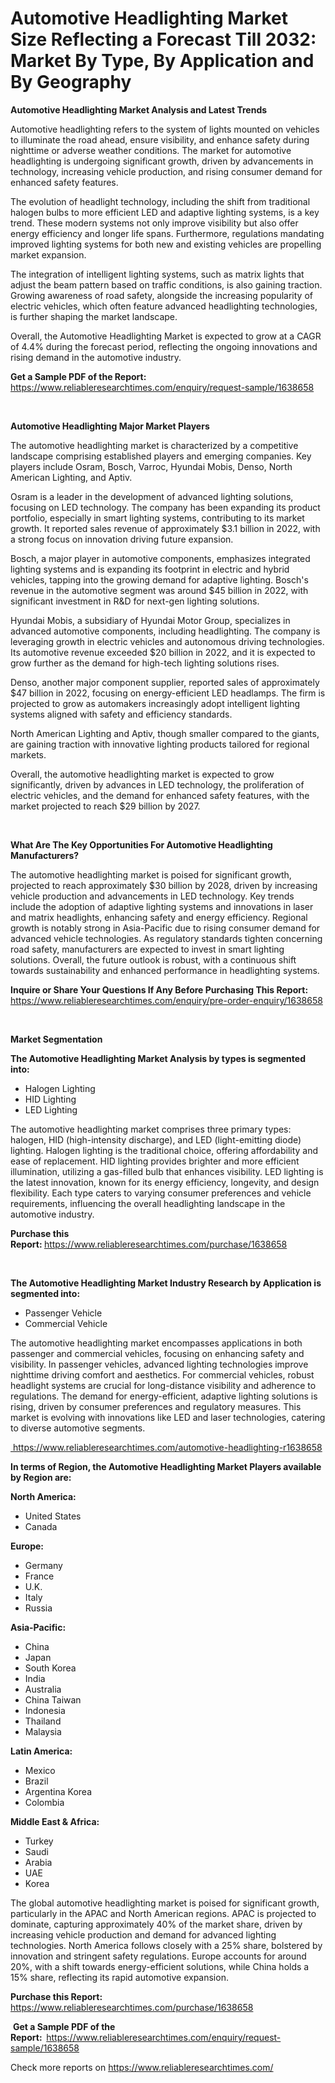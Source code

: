 <p><h1>Automotive Headlighting Market Size Reflecting a Forecast Till 2032: Market By Type, By Application and By Geography</h1></p><p><strong>Automotive Headlighting Market Analysis and Latest Trends</strong></p>
<p><p>Automotive headlighting refers to the system of lights mounted on vehicles to illuminate the road ahead, ensure visibility, and enhance safety during nighttime or adverse weather conditions. The market for automotive headlighting is undergoing significant growth, driven by advancements in technology, increasing vehicle production, and rising consumer demand for enhanced safety features. </p><p>The evolution of headlight technology, including the shift from traditional halogen bulbs to more efficient LED and adaptive lighting systems, is a key trend. These modern systems not only improve visibility but also offer energy efficiency and longer life spans. Furthermore, regulations mandating improved lighting systems for both new and existing vehicles are propelling market expansion. </p><p>The integration of intelligent lighting systems, such as matrix lights that adjust the beam pattern based on traffic conditions, is also gaining traction. Growing awareness of road safety, alongside the increasing popularity of electric vehicles, which often feature advanced headlighting technologies, is further shaping the market landscape. </p><p>Overall, the Automotive Headlighting Market is expected to grow at a CAGR of 4.4% during the forecast period, reflecting the ongoing innovations and rising demand in the automotive industry.</p></p>
<p><strong>Get a Sample PDF of the Report:&nbsp;</strong> <a href="https://www.reliableresearchtimes.com/enquiry/request-sample/1638658?utm_campaign=2007&utm_medium=2&utm_source=Github&utm_content=ia&utm_term=23032025&utm_id=automotive-headlighting">https://www.reliableresearchtimes.com/enquiry/request-sample/1638658</a></p>
<p>&nbsp;</p>
<p><strong>Automotive Headlighting Major Market Players</strong></p>
<p><p>The automotive headlighting market is characterized by a competitive landscape comprising established players and emerging companies. Key players include Osram, Bosch, Varroc, Hyundai Mobis, Denso, North American Lighting, and Aptiv. </p><p>Osram is a leader in the development of advanced lighting solutions, focusing on LED technology. The company has been expanding its product portfolio, especially in smart lighting systems, contributing to its market growth. It reported sales revenue of approximately $3.1 billion in 2022, with a strong focus on innovation driving future expansion.</p><p>Bosch, a major player in automotive components, emphasizes integrated lighting systems and is expanding its footprint in electric and hybrid vehicles, tapping into the growing demand for adaptive lighting. Bosch's revenue in the automotive segment was around $45 billion in 2022, with significant investment in R&D for next-gen lighting solutions.</p><p>Hyundai Mobis, a subsidiary of Hyundai Motor Group, specializes in advanced automotive components, including headlighting. The company is leveraging growth in electric vehicles and autonomous driving technologies. Its automotive revenue exceeded $20 billion in 2022, and it is expected to grow further as the demand for high-tech lighting solutions rises.</p><p>Denso, another major component supplier, reported sales of approximately $47 billion in 2022, focusing on energy-efficient LED headlamps. The firm is projected to grow as automakers increasingly adopt intelligent lighting systems aligned with safety and efficiency standards.</p><p>North American Lighting and Aptiv, though smaller compared to the giants, are gaining traction with innovative lighting products tailored for regional markets.</p><p>Overall, the automotive headlighting market is expected to grow significantly, driven by advances in LED technology, the proliferation of electric vehicles, and the demand for enhanced safety features, with the market projected to reach $29 billion by 2027.</p></p>
<p>&nbsp;</p>
<p><strong>What Are The Key Opportunities For Automotive Headlighting Manufacturers?</strong></p>
<p><p>The automotive headlighting market is poised for significant growth, projected to reach approximately $30 billion by 2028, driven by increasing vehicle production and advancements in LED technology. Key trends include the adoption of adaptive lighting systems and innovations in laser and matrix headlights, enhancing safety and energy efficiency. Regional growth is notably strong in Asia-Pacific due to rising consumer demand for advanced vehicle technologies. As regulatory standards tighten concerning road safety, manufacturers are expected to invest in smart lighting solutions. Overall, the future outlook is robust, with a continuous shift towards sustainability and enhanced performance in headlighting systems.</p></p>
<p><strong>Inquire or Share Your Questions If Any Before Purchasing This Report:</strong> <a href="https://www.reliableresearchtimes.com/enquiry/pre-order-enquiry/1638658?utm_campaign=2007&utm_medium=2&utm_source=Github&utm_content=ia&utm_term=23032025&utm_id=automotive-headlighting">https://www.reliableresearchtimes.com/enquiry/pre-order-enquiry/1638658</a></p>
<p>&nbsp;</p>
<p><strong>Market Segmentation</strong></p>
<p><strong>The Automotive Headlighting Market Analysis by types is segmented into:</strong></p>
<p><ul><li>Halogen Lighting</li><li>HID Lighting</li><li>LED Lighting</li></ul></p>
<p><p>The automotive headlighting market comprises three primary types: halogen, HID (high-intensity discharge), and LED (light-emitting diode) lighting. Halogen lighting is the traditional choice, offering affordability and ease of replacement. HID lighting provides brighter and more efficient illumination, utilizing a gas-filled bulb that enhances visibility. LED lighting is the latest innovation, known for its energy efficiency, longevity, and design flexibility. Each type caters to varying consumer preferences and vehicle requirements, influencing the overall headlighting landscape in the automotive industry.</p></p>
<p><strong>Purchase this Report:&nbsp;</strong><a href="https://www.reliableresearchtimes.com/purchase/1638658?utm_campaign=2007&utm_medium=2&utm_source=Github&utm_content=ia&utm_term=23032025&utm_id=automotive-headlighting">https://www.reliableresearchtimes.com/purchase/1638658</a></p>
<p>&nbsp;</p>
<p><strong>The Automotive Headlighting Market Industry Research by Application is segmented into:</strong></p>
<p><ul><li>Passenger Vehicle</li><li>Commercial Vehicle</li></ul></p>
<p><p>The automotive headlighting market encompasses applications in both passenger and commercial vehicles, focusing on enhancing safety and visibility. In passenger vehicles, advanced lighting technologies improve nighttime driving comfort and aesthetics. For commercial vehicles, robust headlight systems are crucial for long-distance visibility and adherence to regulations. The demand for energy-efficient, adaptive lighting solutions is rising, driven by consumer preferences and regulatory measures. This market is evolving with innovations like LED and laser technologies, catering to diverse automotive segments.</p></p>
<p><a href="https://www.reliableresearchtimes.com/automotive-headlighting-r1638658?utm_campaign=2007&utm_medium=2&utm_source=Github&utm_content=ia&utm_term=23032025&utm_id=automotive-headlighting">&nbsp;https://www.reliableresearchtimes.com/automotive-headlighting-r1638658</a></p>
<p><strong>In terms of Region, the Automotive Headlighting Market Players available by Region are:</strong></p>
<p>
    <p> <strong> North America: </strong>
        <ul>
            <li>United States</li>
            <li>Canada</li>
        </ul>
        </p> 
    <p> <strong> Europe: </strong>
        <ul>
            <li>Germany</li>
            <li>France</li>
            <li>U.K.</li>
            <li>Italy</li>
            <li>Russia</li>
        </ul>
        </p> 
    <p> <strong> Asia-Pacific: </strong>
        <ul>
            <li>China</li>
            <li>Japan</li>
            <li>South Korea</li>
            <li>India</li>
            <li>Australia</li>
            <li>China Taiwan</li>
            <li>Indonesia</li>
            <li>Thailand</li>
            <li>Malaysia</li>
        </ul>
        </p> 
    <p> <strong> Latin America: </strong>
        <ul>
            <li>Mexico</li>
            <li>Brazil</li>
            <li>Argentina Korea</li>
            <li>Colombia</li>
        </ul>
        </p> 
    <p> <strong> Middle East & Africa: </strong>
        <ul>
            <li>Turkey</li>
            <li>Saudi</li>
            <li>Arabia</li>
            <li>UAE</li>
            <li>Korea</li>
        </ul>
    </p>
    </p>
<p><p>The global automotive headlighting market is poised for significant growth, particularly in the APAC and North American regions. APAC is projected to dominate, capturing approximately 40% of the market share, driven by increasing vehicle production and demand for advanced lighting technologies. North America follows closely with a 25% share, bolstered by innovation and stringent safety regulations. Europe accounts for around 20%, with a shift towards energy-efficient solutions, while China holds a 15% share, reflecting its rapid automotive expansion.</p></p>
<p><strong>Purchase this Report: </strong><a href="https://www.reliableresearchtimes.com/purchase/1638658?utm_campaign=2007&utm_medium=2&utm_source=Github&utm_content=ia&utm_term=23032025&utm_id=automotive-headlighting">https://www.reliableresearchtimes.com/purchase/1638658</a></p>
<p>&nbsp;<strong>Get a Sample PDF of the Report:&nbsp;&nbsp;</strong><a href="https://www.reliableresearchtimes.com/enquiry/request-sample/1638658?utm_campaign=2007&utm_medium=2&utm_source=Github&utm_content=ia&utm_term=23032025&utm_id=automotive-headlighting">https://www.reliableresearchtimes.com/enquiry/request-sample/1638658</a></p>
<p><strong></strong></p>
<p>Check more reports on <a href="https://www.reliableresearchtimes.com/?utm_campaign=2007&utm_medium=2&utm_source=Github&utm_content=ia&utm_term=23032025&utm_id=automotive-headlighting">https://www.reliableresearchtimes.com/</a></p>